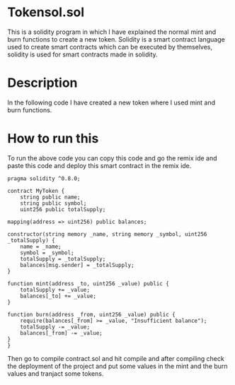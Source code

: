 # Tokensol.sol

This is a solidity program in which I have explained the normal mint and burn functions to create a new token.
Solidity is a smart contract language used to create smart contracts which can be executed by themselves, solidity is used for smart contracts made in solidity.

# Description

In the following code I have created a new token where I used mint and burn functions.

# How to run this
To run the above code you can copy this code and go the remix ide and paste this code and deploy this smart contract in the remix ide.

    pragma solidity ^0.8.0;
    
    contract MyToken {
        string public name;
        string public symbol;
        uint256 public totalSupply;

    mapping(address => uint256) public balances;

    constructor(string memory _name, string memory _symbol, uint256 _totalSupply) {
        name = _name;
        symbol = _symbol;
        totalSupply = _totalSupply;
        balances[msg.sender] = _totalSupply;
    }

    function mint(address _to, uint256 _value) public {
        totalSupply += _value;
        balances[_to] += _value;
    }

    function burn(address _from, uint256 _value) public {
        require(balances[_from] >= _value, "Insufficient balance");
        totalSupply -= _value;
        balances[_from] -= _value;
    }
    }

  Then go to compile contract.sol and hit compile and after compiling check the deployment of the project and put some values in the mint and the burn values and tranjact some tokens.
